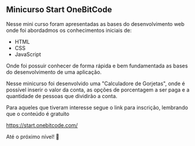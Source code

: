 ## Minicurso Start OneBitCode

Nesse mini curso foram apresentadas as bases do desenvolvimento web onde foi abordadmos os conhecimentos iniciais de: 

- HTML
- CSS
- JavaScript

Onde foi possuir conhecer de forma rápida e bem fundamentada as bases do desenvolvimento de uma aplicação. 

Nesse minicurso foi desenvolvido uma "Calculadore de Gorjetas", onde é possível inserir o valor da conta, as opções de porcentagem a ser paga e a quantidade de pessoas que dividirão a conta.

Para aqueles que tiveram interesse segue o link para inscrição, lembrando que o conteúdo é gratuito

https://start.onebitcode.com/

Até o próximo nível! :rocket: